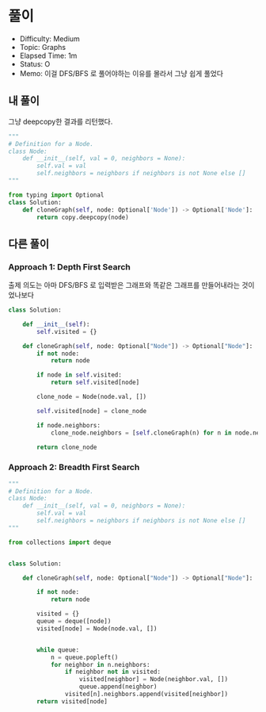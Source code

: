 # 풀이
- Difficulty:  Medium
- Topic:  Graphs
- Elapsed Time:  1m
- Status:  O
- Memo: 이걸 DFS/BFS 로 풀어야하는 이유를 몰라서 그냥 쉽게 풀었다

## 내 풀이
그냥 deepcopy한 결과를 리턴했다. 
```py
"""
# Definition for a Node.
class Node:
    def __init__(self, val = 0, neighbors = None):
        self.val = val
        self.neighbors = neighbors if neighbors is not None else []
"""

from typing import Optional
class Solution:
    def cloneGraph(self, node: Optional['Node']) -> Optional['Node']:
        return copy.deepcopy(node)
```

## 다른 풀이
### Approach 1: Depth First Search
출제 의도는 아마 DFS/BFS 로 입력받은 그래프와 똑같은 그래프를 만들어내라는 것이었나보다
```py
class Solution:

    def __init__(self):
        self.visited = {}

    def cloneGraph(self, node: Optional["Node"]) -> Optional["Node"]:
        if not node:
            return node

        if node in self.visited:
            return self.visited[node]

        clone_node = Node(node.val, [])

        self.visited[node] = clone_node

        if node.neighbors:
            clone_node.neighbors = [self.cloneGraph(n) for n in node.neighbors]

        return clone_node
```

### Approach 2: Breadth First Search
```py
"""
# Definition for a Node.
class Node:
    def __init__(self, val = 0, neighbors = None):
        self.val = val
        self.neighbors = neighbors if neighbors is not None else []
"""

from collections import deque


class Solution:

    def cloneGraph(self, node: Optional["Node"]) -> Optional["Node"]:

        if not node:
            return node

        visited = {}
        queue = deque([node])
        visited[node] = Node(node.val, [])


        while queue:
            n = queue.popleft()
            for neighbor in n.neighbors:
                if neighbor not in visited:
                    visited[neighbor] = Node(neighbor.val, [])
                    queue.append(neighbor)
                visited[n].neighbors.append(visited[neighbor])
        return visited[node]
```